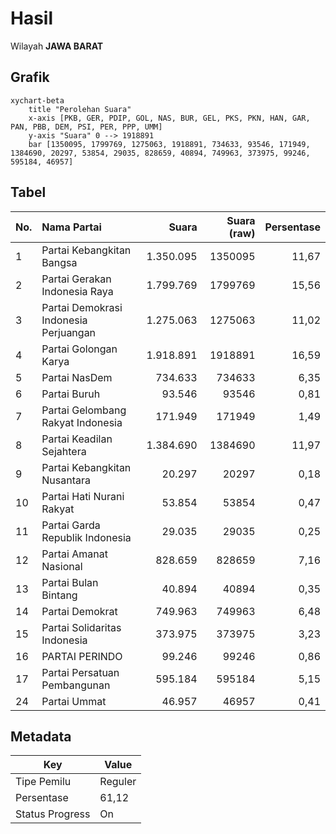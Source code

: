 # Hasil

Wilayah **JAWA BARAT**

## Grafik

```mermaid
xychart-beta
    title "Perolehan Suara"
    x-axis [PKB, GER, PDIP, GOL, NAS, BUR, GEL, PKS, PKN, HAN, GAR, PAN, PBB, DEM, PSI, PER, PPP, UMM]
    y-axis "Suara" 0 --> 1918891
    bar [1350095, 1799769, 1275063, 1918891, 734633, 93546, 171949, 1384690, 20297, 53854, 29035, 828659, 40894, 749963, 373975, 99246, 595184, 46957]
```

## Tabel

| No. | Nama Partai                           | Suara     | Suara (raw) | Persentase |
|:--- |:------------------------------------- | ---------:| -----------:| ----------:|
| 1   | Partai Kebangkitan Bangsa             | 1.350.095 | 1350095     | 11,67      |
| 2   | Partai Gerakan Indonesia Raya         | 1.799.769 | 1799769     | 15,56      |
| 3   | Partai Demokrasi Indonesia Perjuangan | 1.275.063 | 1275063     | 11,02      |
| 4   | Partai Golongan Karya                 | 1.918.891 | 1918891     | 16,59      |
| 5   | Partai NasDem                         | 734.633   | 734633      | 6,35       |
| 6   | Partai Buruh                          | 93.546    | 93546       | 0,81       |
| 7   | Partai Gelombang Rakyat Indonesia     | 171.949   | 171949      | 1,49       |
| 8   | Partai Keadilan Sejahtera             | 1.384.690 | 1384690     | 11,97      |
| 9   | Partai Kebangkitan Nusantara          | 20.297    | 20297       | 0,18       |
| 10  | Partai Hati Nurani Rakyat             | 53.854    | 53854       | 0,47       |
| 11  | Partai Garda Republik Indonesia       | 29.035    | 29035       | 0,25       |
| 12  | Partai Amanat Nasional                | 828.659   | 828659      | 7,16       |
| 13  | Partai Bulan Bintang                  | 40.894    | 40894       | 0,35       |
| 14  | Partai Demokrat                       | 749.963   | 749963      | 6,48       |
| 15  | Partai Solidaritas Indonesia          | 373.975   | 373975      | 3,23       |
| 16  | PARTAI PERINDO                        | 99.246    | 99246       | 0,86       |
| 17  | Partai Persatuan Pembangunan          | 595.184   | 595184      | 5,15       |
| 24  | Partai Ummat                          | 46.957    | 46957       | 0,41       |


## Metadata

| Key             | Value   |
| --------------- | ------- |
| Tipe Pemilu     | Reguler |
| Persentase      | 61,12   |
| Status Progress | On      |



